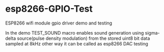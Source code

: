 # esp8266-GPIO-Test
ESP8266 wifi module gpio driver demo and testing

In the demo TEST_SOUND macro enables sound generation using sigma-delta source(pulse density modulation) from the stored uint8 bit data sampled at 8kHz
other way it can be called as esp8266 DAC testing 

